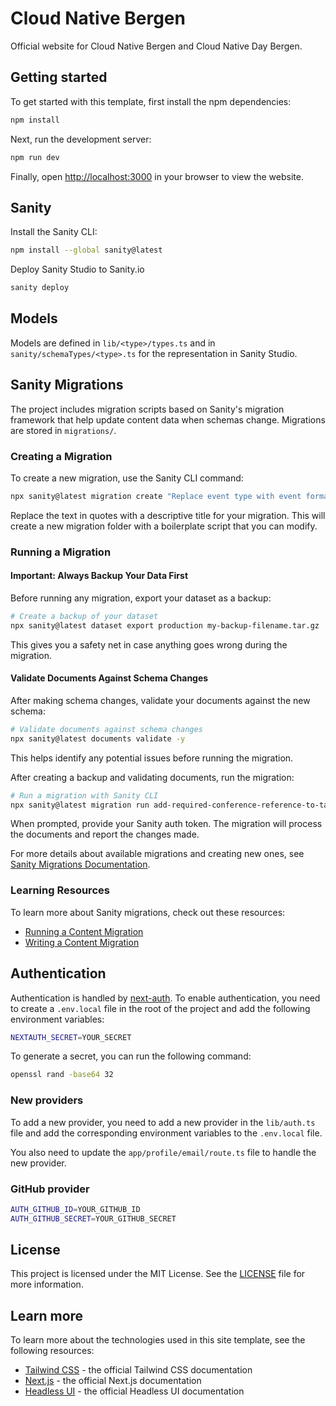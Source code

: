 # Cloud Native Bergen

Official website for Cloud Native Bergen and Cloud Native Day Bergen.

## Getting started

To get started with this template, first install the npm dependencies:

```bash
npm install
```

Next, run the development server:

```bash
npm run dev
```

Finally, open [http://localhost:3000](http://localhost:3000) in your browser to view the website.

## Sanity

Install the Sanity CLI:

```bash
npm install --global sanity@latest
```

Deploy Sanity Studio to Sanity.io

```bash
sanity deploy
```

## Models

Models are defined in `lib/<type>/types.ts` and in `sanity/schemaTypes/<type>.ts` for the representation in Sanity Studio.

## Sanity Migrations

The project includes migration scripts based on Sanity's migration framework that help update content data when schemas change. Migrations are stored in `migrations/`.

### Creating a Migration

To create a new migration, use the Sanity CLI command:

```bash
npx sanity@latest migration create "Replace event type with event format"
```

Replace the text in quotes with a descriptive title for your migration. This will create a new migration folder with a boilerplate script that you can modify.

### Running a Migration

#### Important: Always Backup Your Data First

Before running any migration, export your dataset as a backup:

```bash
# Create a backup of your dataset
npx sanity@latest dataset export production my-backup-filename.tar.gz
```

This gives you a safety net in case anything goes wrong during the migration.

#### Validate Documents Against Schema Changes

After making schema changes, validate your documents against the new schema:

```bash
# Validate documents against schema changes
npx sanity@latest documents validate -y
```

This helps identify any potential issues before running the migration.

After creating a backup and validating documents, run the migration:

```bash
# Run a migration with Sanity CLI
npx sanity@latest migration run add-required-conference-reference-to-talks
```

When prompted, provide your Sanity auth token. The migration will process the documents and report the changes made.

For more details about available migrations and creating new ones, see [Sanity Migrations Documentation](./sanity/migrations/README.md).

### Learning Resources

To learn more about Sanity migrations, check out these resources:

- [Running a Content Migration](https://www.sanity.io/learn/course/handling-schema-changes-confidently/running-a-content-migration)
- [Writing a Content Migration](https://www.sanity.io/learn/course/handling-schema-changes-confidently/writing-a-content-migration)

## Authentication

Authentication is handled by [next-auth](https://next-auth.js.org/). To enable authentication, you need to create a `.env.local` file in the root of the project and add the following environment variables:

```bash
NEXTAUTH_SECRET=YOUR_SECRET
```

To generate a secret, you can run the following command:

```bash
openssl rand -base64 32
```

### New providers

To add a new provider, you need to add a new provider in the `lib/auth.ts` file and add the corresponding environment variables to the `.env.local` file.

You also need to update the `app/profile/email/route.ts` file to handle the new provider.

### GitHub provider

```bash
AUTH_GITHUB_ID=YOUR_GITHUB_ID
AUTH_GITHUB_SECRET=YOUR_GITHUB_SECRET
```

## License

This project is licensed under the MIT License. See the [LICENSE](LICENSE) file for more information.

## Learn more

To learn more about the technologies used in this site template, see the following resources:

- [Tailwind CSS](https://tailwindcss.com/docs) - the official Tailwind CSS documentation
- [Next.js](https://nextjs.org/docs) - the official Next.js documentation
- [Headless UI](https://headlessui.dev) - the official Headless UI documentation
